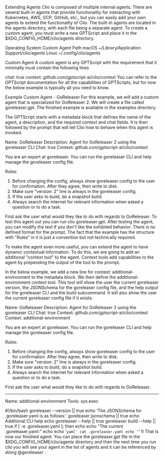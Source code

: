 Extending
Agents
Clio is composed of multiple internal agents. There are several built-in agents that provide functionality for interacting with Kubernetes, AWS, GCP, GitHub, etc., but you can easily add your own agents to extend the functionality of Clio. The built-in agents are located in the agents directory, with each file being a separate agent. To create a custom agent, you must write a new GPTScript and place it in the $XDG_CONFIG_HOME/clio/agents directory.

Operating System	Custom Agent Path
macOS	~/Library/Application Support/clio/agents
Linux	~/.config/clio/agents

Custom Agent
A custom agent is any GPTScript with the requirement that it minimally must contain the following lines

chat: true
context: github.com/gptscript-ai/clio/context
You can refer to the GPTScript documentation for all the capabilities of GPTScripts, but for now the below example is typically all you need to know.

Example Custom Agent - GoReleaser
For this example, we will add a custom agent that is specialized for GoReleaser 2. We will create a file called goreleaser.gpt. The finished example is available in the examples directory.

The GPTScript starts with a metadata block that defines the name of the agent, a description, and the required context and chat fields. It is then followed by the prompt that will tell Clio how to behave when this agent is invoked.

Name: GoReleaser
Description: Agent for GoReleaser 2 using the goreleaser CLI
Chat: true
Context: github.com/gptscript-ai/clio/context

You are an expert at goreleaser. You can run the goreleaser CLI and help manage the goreleaser config file.

Rules:
1. Before changing the config, always show goreleaser config to the user for confirmation. After they agree, then write to disk.
2. Make sure "version: 2" line is always in the goreleaser config.
3. If the user asks to build, do a snapshot build.
4. Always search the internet for relevant information when asked a question or to do a task.

First ask the user what would they like to do with regards to GoReleaser.
To test this agent out you can run clio goreleaser.gpt. After testing the agent, you can modify the text if you don't like the exhibited behavior. There is no defined format for the prompt. The fact that the example has the structure with "Rules" in it is just a convention but not technically required.

To make the agent even more useful, you can extend the agent to have dynamic contextual information. To do this, we are going to add an additional "context tool" to the agent. Context tools add capabilities to the agent by prepending the output of the tool to the prompt.

In the below example, we add a new line for context: additional-environment to the metadata block. We then define the additional-environment context tool. This tool will show the user the current goreleaser version, the JSONSchema for the goreleaser config file, and the help output for the goreleaser CLI and the build subcommand. It will also show the user the current goreleaser config file if it exists.

Name: GoReleaser
Description: Agent for GoReleaser 2 using the goreleaser CLI
Chat: true
Context: github.com/gptscript-ai/clio/context
Context: additional-environment

You are an expert at goreleaser. You can run the goreleaser CLI and help manage the goreleaser config file.

Rules:
1. Before changing the config, always show goreleaser config to the user for confirmation. After they agree, then write to disk.
2. Make sure "version: 2" line is always in the goreleaser config.
3. If the user asks to build, do a snapshot build.
4. Always search the internet for relevant information when asked a question or to do a task.

First ask the user what would they like to do with regards to GoReleaser.

---
Name: additional-environment
Tools: sys.exec

#!/bin/bash
goreleaser --version || true
echo 'The JSONSchema for .goreleaser.yaml is as follows:'
goreleaser jsonschema || true
echo Additional CLI help
echo
goreleaser --help || true
goreleaser build --help || true
if [ -e .goreleaser.yaml ]; then
  echo
  echo "The current .goreleaser.yaml:"
  echo
  echo '```yaml'
  cat .goreleaser.yaml
  echo '```'
fi
That is now our finished agent. You can place the goreleaser.gpt file in the $XDG_CONFIG_HOME/clio/agents directory and then the next time you run clio you will see your agent in the list of agents and it can be referenced by doing @goreleaser <your question>.